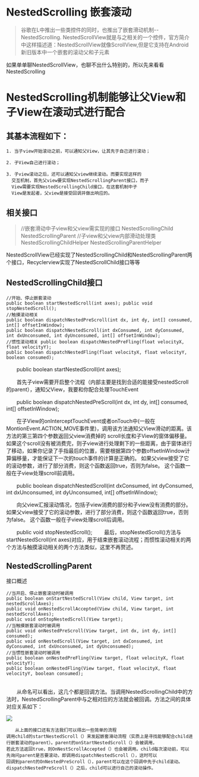 # NestedScrolling 嵌套滚动

> 谷歌在L中推出一些类控件的同时，也推出了嵌套滑动机制--NestedScrolling. NestedScrollView就是与之相关的一个控件，官方简介中这样描述道：NestedScrollView就像ScrollView,但是它支持在Android新旧版本中一个嵌套的滚动父和子元素

如果单单聊NestedScrollView，也聊不出什么特别的，所以先来看看NestedScrolling

# NestedScrolling机制能够让父View和子View在滚动式进行配合

## 其基本流程如下：

	1. 当子view开始滚动之前，可以通知父View，让其先于自己进行滚动；
 
 	2. 子View自己进行滚动；

	3. 子view滚动之后，还可以通知父view继续滚动。而要实现这样的
	  交互机制，首先父view要实现NestedScrollingParent接口，而子
	  View需要实现NestedScrollingChild接口，在这套机制中子
	  View是发起者，父view是接受回调并做出响应的。

## 相关接口

> 	//嵌套滑动中子view和父view需实现的接口
> 	NestedScrollingChild
	NestedScrollingParent
	//子view和父view内部滑动处理类
	NestedScrollingChildHelper
	NestedScrollingParentHelper

NestedScrollView已经实现了NestedScrollingChild和NestedScrollingParent两个接口，Recyclerview实现了NestedScrollChild接口等等


## NestedScrollingChild接口
	      
	//开始、停止嵌套滚动
	public boolean startNestedScroll(int axes); public void stopNestedScroll();
	//触摸滚动相关
	public boolean dispatchNestedPreScroll(int dx, int dy, int[] consumed, int[] offsetInWindow);
	public boolean dispatchNestedScroll(int dxConsumed, int dyConsumed, int dxUnconsumed, int dyUnconsumed, int[] offsetInWindow);
	//惯性滚动相关 public boolean dispatchNestedPreFling(float velocityX, float velocityY);
	public boolean dispatchNestedFling(float velocityX, float velocityY, boolean consumed);
	 
　　public boolean startNestedScroll(int axes);
 
　　首先子view需要开启整个流程（内部主要是找到合适的能接受nestedScroll的parent），通知父View，我要和你配合处理TouchEvent
 
　　public boolean dispatchNestedPreScroll(int dx, int dy, int[] consumed, int[] offsetInWindow);
 
　　在子View的onInterceptTouchEvent或者onTouch中(一般在 MontionEvent.ACTION_MOVE事件里)，调用该方法通知父View滑动的距离。该方法的第三第四个参数返回父view消费掉的 scroll长度和子View的窗体偏移量。如果这个scroll没有被消费完，则子view进行处理剩下的一些距离，由于窗体进行了移动，如果你记录了手指最后的位置，需要根据第四个参数offsetInWindow计算偏移量，才能保证下一次的touch事件的计算是正确的。
如果父view接受了它的滚动参数，进行了部分消费，则这个函数返回true，否则为false。
这个函数一般在子view处理scroll前调用。
 
　　public boolean dispatchNestedScroll(int dxConsumed, int dyConsumed, int dxUnconsumed, int dyUnconsumed, int[] offsetInWindow);
 
　　向父view汇报滚动情况，包括子view消费的部分和子view没有消费的部分。
	如果父view接受了它的滚动参数，进行了部分消费，则这个函数返回true，否则为false。
	这个函数一般在子view处理scroll后调用。
 
　　public void stopNestedScroll();
　　最后，stopNestedScroll()方法与startNestedScroll(int axes)对应，用于结束嵌套滚动流程；而惯性滚动相关的两个方法与触摸滚动相关的两个方法类似，这里不再赘述。
 
## NestedScrollingParent
接口概述

	//当开启、停止嵌套滚动时被调用
	public boolean onStartNestedScroll(View child, View target, int nestedScrollAxes);
	public void onNestedScrollAccepted(View child, View target, int nestedScrollAxes);
	public void onStopNestedScroll(View target);
	//当触摸嵌套滚动时被调用
	public void onNestedPreScroll(View target, int dx, int dy, int[] consumed);
	public void onNestedScroll(View target, int dxConsumed, int dyConsumed, int dxUnconsumed, int dyUnconsumed);
	//当惯性嵌套滚动时被调用
	public boolean onNestedPreFling(View target, float velocityX, float velocityY);
	public boolean onNestedFling(View target, float velocityX, float velocityY, boolean consumed);
	　　
	
　　从命名可以看出，这几个都是回调方法。当调用NestedScrollingChild中的方法时，NestedScrollingParent中与之相对应的方法就会被回调。方法之间的具体对应关系如下：

![](http://i.imgur.com/vk3UNWi.png)

	　　从上面的接口还有方法我们可以得出一些简单的流程
	调用child的startNestedScroll（）来发起嵌套滑动流程（实质上是寻找能够配合child进行嵌套滚动的parent）。parent的onStartNestedScroll（）会被调用，
	若此方法返回true，则OnNestScrollAccepted（）也会被调用。child每次滚动前，可以先询问parent是否要滚动，即调用dispatchNestedScroll（），这时可以
	回调到parent的OnNestedPreScroll（），parent可以在这个回调中先于child滚动。
	dispatchNestedPreScroll（）之后，child可以进行自己的滚动操作。